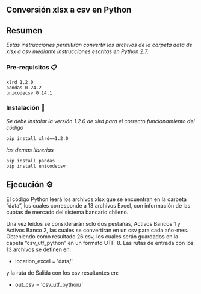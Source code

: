 ## Conversión xlsx a csv en Python 
## Resumen

_Estas instrucciones permitirán convertir los archivos de la carpeta data de xlsx a csv mediante instrucciones escritas en Python 2.7._

### Pre-requisitos 📋 

```
xlrd 1.2.0
pandas 0.24.2
unicodecsv 0.14.1
```

### Instalación 🔧

_Se debe instalar la versión  1.2.0 de xlrd para el correcto funcionamiento del código_
```
pip install xlrd==1.2.0
```
_las demas librerias_

```
pip install pandas
pip install unicodecsv
```
## Ejecución ⚙️

El código Python leerá los archivos xlsx que se encuentran en la carpeta “data”, los cuales corresponde a 13 archivos Excel, con información de las cuotas de mercado del sistema bancario chileno.

Una vez leídos se considerarán solo dos pestañas, Activos Bancos 1 y Activos Banco 2, las cuales se convertirán en un csv para cada año-mes. Obteniendo como resultado 26 csv, los cuales serán guardados en la capeta “csv_utf_python” en un formato UTF-8. 
Las rutas de entrada con los 13 archivos se definen en:

* location_excel = 'data/'

y la ruta de Salida con los csv resultantes en:

* out_csv = 'csv_utf_python/'
